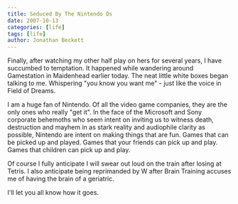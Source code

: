 ```yaml
---
title: Seduced By The Nintendo Ds
date: 2007-10-13
categories: [life]
tags: [life]
author: Jonathan Beckett
---
```


Finally, after watching my other half play on hers for several years, I have succumbed to temptation. It happened while wandering around Gamestation in Maidenhead earlier today. The neat little white boxes began talking to me. Whispering "you know you want me" - just like the voice in Field of Dreams.

I am a huge fan of Nintendo. Of all the video game companies, they are the only ones who really "get it". In the face of the Microsoft and Sony corporate behemoths who seem intent on inviting us to witness death, destruction and mayhem in as stark reality and audiophile clarity as possible, Nintendo are intent on making things that are fun. Games that can be picked up and played. Games that your friends can pick up and play. Games that children can pick up and play.

Of course I fully anticipate I will swear out loud on the train after losing at Tetris. I also anticipate being reprimanded by W after Brain Training accuses me of having the brain of a geriatric.

I'll let you all know how it goes.